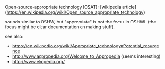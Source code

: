Open-source-appropriate technology (OSAT): [wikipedia article] (https://en.wikipedia.org/wiki/Open_source_appropriate_technology)

sounds similar to OSHW, but "appropriate" is not the focus in OSHWL (the focus might be clear documentation on making stuff).

see also:
- https://en.wikipedia.org/wiki/Appropriate_technology#Potential_resurgence
- http://www.appropedia.org/Welcome_to_Appropedia (seems interesting)
- http://www.ekopedia.org/
